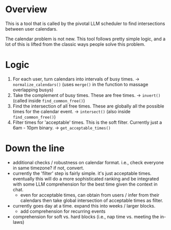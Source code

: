 # Overview
This is a tool that is called by the pivotal LLM scheduler to find intersections between user calendars.

The calendar problem is not new. This tool follows pretty simple logic, and a lot of this is lifted from the classic ways people solve this problem. 

# Logic
1) For each user, turn calendars into intervals of busy times.
    → `normalize_calendars()` (uses `merge()` in the function to massage overlapping busys)
2) Take the complement of busy times. These are free times. 
    → `invert()` (called inside `find_common_free()`)
3) Find the intersection of all free times. These are globally all the possible times for the calendar event.
    → `intersect()` (also inside `find_common_free()`)
4) Filter times for 'acceptable' times. This is the soft filter. Currently just a 6am - 10pm binary.
    → `get_acceptable_times()`

# Down the line
- additional checks / robustness on calendar format. i.e., check everyone in same timezone? if not, convert. 
- currently the 'filter' step is fairly simple. it's just acceptable times. eventually this will do a more sophisticated ranking and be integrated with some LLM comprehension for the best time given the context in chat. 
    - even for acceptable times, can obtain from users / infer from their calendars then take global intersection of acceptable times as filter.
- currently goes day at a time. expand this into weeks / larger blocks. 
    - add comprehension for recurring events
- comprehension for soft vs. hard blocks (i.e., nap time vs. meeting the in-laws)